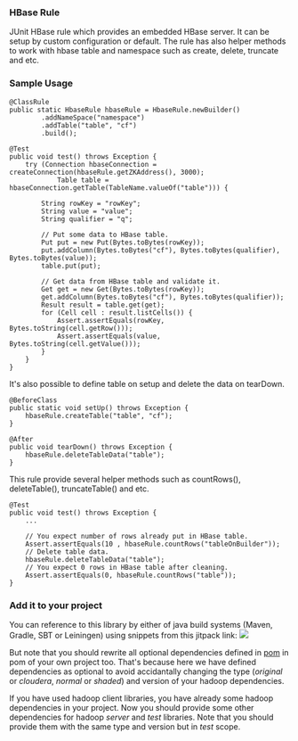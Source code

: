 ### HBase Rule
JUnit HBase rule which provides an embedded HBase server. It can be setup by custom configuration or default. The rule has also helper methods to work with hbase table and namespace such as create, delete, truncate and etc.

### Sample Usage

```
@ClassRule
public static HbaseRule hbaseRule = HbaseRule.newBuilder()
        .addNameSpace("namespace")
        .addTable("table", "cf")
        .build();
        
@Test
public void test() throws Exception {
    try (Connection hbaseConnection = createConnection(hbaseRule.getZKAddress(), 3000);
            Table table = hbaseConnection.getTable(TableName.valueOf("table"))) {

        String rowKey = "rowKey";
        String value = "value";
        String qualifier = "q";

        // Put some data to HBase table.
        Put put = new Put(Bytes.toBytes(rowKey));
        put.addColumn(Bytes.toBytes("cf"), Bytes.toBytes(qualifier), Bytes.toBytes(value));
        table.put(put);

        // Get data from HBase table and validate it.
        Get get = new Get(Bytes.toBytes(rowKey));
        get.addColumn(Bytes.toBytes("cf"), Bytes.toBytes(qualifier));
        Result result = table.get(get);
        for (Cell cell : result.listCells()) {
            Assert.assertEquals(rowKey, Bytes.toString(cell.getRow()));
            Assert.assertEquals(value, Bytes.toString(cell.getValue()));
        }
    }
}
```

It's also possible to define table on setup and delete the data on tearDown.
```
@BeforeClass
public static void setUp() throws Exception {
    hbaseRule.createTable("table", "cf");
}

@After
public void tearDown() throws Exception {
    hbaseRule.deleteTableData("table");
}

```

This rule provide several helper methods such as countRows(), deleteTable(), truncateTable() and etc.

```
@Test
public void test() throws Exception {
    ...
    
    // You expect number of rows already put in HBase table.
    Assert.assertEquals(10 , hbaseRule.countRows("tableOnBuilder"));
    // Delete table data.
    hbaseRule.deleteTableData("table");
    // You expect 0 rows in HBase table after cleaning.
    Assert.assertEquals(0, hbaseRule.countRows("table"));
}
```

### Add it to your project

You can reference to this library by either of java build systems (Maven, Gradle, SBT or Leiningen) using snippets from this jitpack link:
[![](https://jitpack.io/v/sahabpardaz/hbase-rule.svg)](https://jitpack.io/#sahabpardaz/hbase-rule)

But note that you should rewrite all optional dependencies defined in [pom](pom.xml) in pom of your own project too. 
That's because here we have defined dependencies as optional to avoid accidantally changing the type (*original* or *cloudera*, *normal* or *shaded*) and version of your hadoop dependencies. 

If you have used hadoop client libraries, you have already some hadoop dependencies in your project. Now you should provide some other dependencies for hadoop *server* and *test* libraries. Note that you should provide them with the same type and version but in *test* scope.

